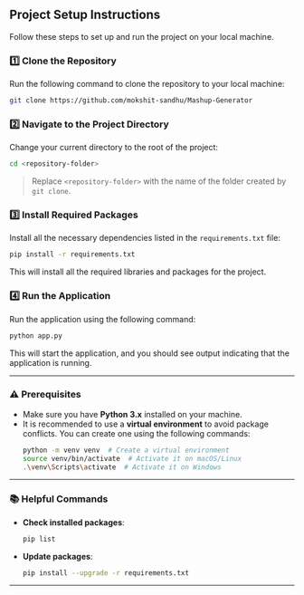 ## Project Setup Instructions

Follow these steps to set up and run the project on your local machine.

### 1️⃣ **Clone the Repository**
Run the following command to clone the repository to your local machine:
```bash
git clone https://github.com/mokshit-sandhu/Mashup-Generator
```

### 2️⃣ **Navigate to the Project Directory**
Change your current directory to the root of the project:
```bash
cd <repository-folder>
```
> Replace `<repository-folder>` with the name of the folder created by `git clone`.

### 3️⃣ **Install Required Packages**
Install all the necessary dependencies listed in the `requirements.txt` file:
```bash
pip install -r requirements.txt
```
This will install all the required libraries and packages for the project.

### 4️⃣ **Run the Application**
Run the application using the following command:
```bash
python app.py
```
This will start the application, and you should see output indicating that the application is running.

---

### ⚠️ **Prerequisites**
- Make sure you have **Python 3.x** installed on your machine.
- It is recommended to use a **virtual environment** to avoid package conflicts. You can create one using the following commands:
  ```bash
  python -m venv venv  # Create a virtual environment
  source venv/bin/activate  # Activate it on macOS/Linux
  .\venv\Scripts\activate  # Activate it on Windows
  ```

---

### 📚 **Helpful Commands**
- **Check installed packages**:
  ```bash
  pip list
  ```
- **Update packages**:
  ```bash
  pip install --upgrade -r requirements.txt
  ```

---
